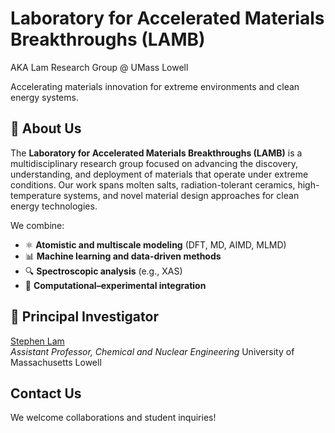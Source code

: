 # Laboratory for Accelerated Materials Breakthroughs (LAMB)
AKA Lam Research Group @ UMass Lowell

Accelerating materials innovation for extreme environments and clean energy systems.


## 🧭 About Us
The **Laboratory for Accelerated Materials Breakthroughs (LAMB)** is a multidisciplinary research group focused on advancing the discovery, understanding, and deployment of materials that operate under extreme conditions. Our work spans molten salts, radiation-tolerant ceramics, high-temperature systems, and novel material design approaches for clean energy technologies.

We combine:

- ⚛️ **Atomistic and multiscale modeling** (DFT, MD, AIMD, MLMD)
- 📊 **Machine learning and data-driven methods**
- 🔍 **Spectroscopic analysis** (e.g., XAS)
- 🔄 **Computational–experimental integration**

## 👥 Principal Investigator
[Stephen Lam](mailto:stephen_lam@uml.edu)  
*Assistant Professor, Chemical and Nuclear Engineering*
University of Massachusetts Lowell

## Contact Us
We welcome collaborations and student inquiries!
